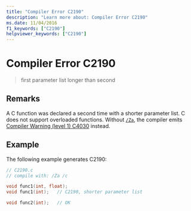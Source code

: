```yaml
---
title: "Compiler Error C2190"
description: "Learn more about: Compiler Error C2190"
ms.date: 11/04/2016
f1_keywords: ["C2190"]
helpviewer_keywords: ["C2190"]
---
```

# Compiler Error C2190

> first parameter list longer than second

## Remarks

A C function was declared a second time with a shorter parameter list. C does not support overloaded functions. Without [`/Za`](../../build/reference/za-ze-disable-language-extensions.md), the compiler emits [Compiler Warning (level 1) C4030](../compiler-warnings/compiler-warning-level-1-c4030.md) instead.

## Example

The following example generates C2190:

```c
// C2190.c
// compile with: /Za /c

void func1(int, float);
void func1(int);   // C2190, shorter parameter list

void func2(int);   // OK
```
